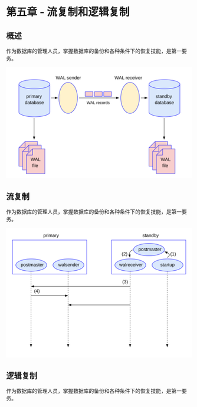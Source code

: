 # 第五章 - 流复制和逻辑复制

## 概述

作为数据库的管理人员，掌握数据库的备份和各种条件下的恢复技能，是第一要务。

![](d0046.svg)

## 流复制

作为数据库的管理人员，掌握数据库的备份和各种条件下的恢复技能，是第一要务。

![](d0049.svg)


## 逻辑复制

作为数据库的管理人员，掌握数据库的备份和各种条件下的恢复技能，是第一要务。




